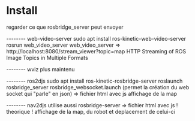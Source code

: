



# Install

regarder ce que rosbridge_server peut envoyer

--------	web-video-server
sudo apt install ros-kinetic-web-video-server
rosrun web_video_server web_video_server
=> http://localhost:8080/stream_viewer?topic=map
HTTP Streaming of ROS Image Topics in Multiple Formats

--------	wviz
plus maintenu

--------	ros2djs
sudo apt install ros-kinetic-rosbridge-server
roslaunch rosbridge_server rosbridge_websocket.launch
(permet la création du web socket qui "parle" en json)
=> fichier html avec js
affichage de la map

--------	nav2djs
utilise aussi rosbridge-server
=> fichier html avec js
! theorique ! affichage de la map, du robot et deplacement de celui-ci
